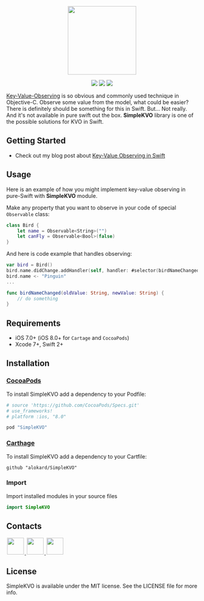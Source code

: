 <p align="center"><img src="https://cloud.githubusercontent.com/assets/789622/14542258/bc0330bc-0296-11e6-9631-67e65cf342c6.png" height="180"/>

<p align="center">
<a href="https://cocoapods.org"><img src="https://img.shields.io/cocoapods/v/SimpleKVO.svg"></a>
<a href="https://github.com/Carthage/Carthage"><img src="https://img.shields.io/badge/Carthage-compatible-4BC51D.svg?style=flat"></a>
<a href="http://cocoadocs.org/docsets/SimpleKVO"><img src="https://img.shields.io/cocoapods/p/SimpleKVO.svg?style=flat)"></a>
</p>

[Key-Value-Observing](https://developer.apple.com/library/ios/documentation/General/Conceptual/DevPedia-CocoaCore/KVO.html) is so obvious and commonly used technique in Objective-C. Observe some value from the model, what could be easier? There is definitely should be something for this in Swift. But... Not really. And it's not available in pure swift out the box. **SimpleKVO** library is one of the possible solutions for KVO in Swift.

## Getting Started

- Check out my blog post about [Key-Value Observing in Swift](http://tulusha.com/kvo-in-swift)

## Usage

Here is an example of how you might implement key-value observing in pure-Swift with **SimpleKVO** module.

Make any property that you want to observe in your code of special `Observable` class:

```swift
class Bird {
    let name = Observable<String>("")
    let canFly = Observable<Bool>(false)
}
```

And here is code example that handles observing:

```swift
var bird = Bird()
bird.name.didChange.addHandler(self, handler: #selector(birdNameChanged))
bird.name <- "Pinguin"
...

func birdNameChanged(oldValue: String, newValue: String) {
    // do something
}
```

## Requirements

- iOS 7.0+ (iOS 8.0+ for `Cartage` and `CocoaPods`)
- Xcode 7+, Swift 2+

## Installation<a name="installation"></a>

### [CocoaPods](http://cocoapods.org)

To install SimpleKVO add a dependency to your Podfile:

```ruby
# source 'https://github.com/CocoaPods/Specs.git'
# use_frameworks!
# platform :ios, "8.0"

pod "SimpleKVO"
```

### [Carthage](https://github.com/Carthage/Carthage)

To install SimpleKVO add a dependency to your Cartfile:

```
github "alokard/SimpleKVO"
```

### Import

Import installed modules in your source files

```swift
import SimpleKVO
```

## Contacts

<a href="https://github.com/alokard">
<img src="https://cloud.githubusercontent.com/assets/1567433/6521218/9c7e2502-c378-11e4-9431-c7255cf39577.png" height="44" hspace="2"/>
</a>
<a href="https://twitter.com/alokard">
<img src="https://cloud.githubusercontent.com/assets/1567433/6521243/fb085da4-c378-11e4-973e-1eeeac4b5ba5.png" height="44" hspace="2"/>
</a>
<a href="https://ua.linkedin.com/in/eugenetulusha">
<img src="https://cloud.githubusercontent.com/assets/1567433/6521256/20247bc2-c379-11e4-8e9e-417123debb8c.png" height="44" hspace="2"/>
</a>

## License

SimpleKVO is available under the MIT license. See the LICENSE file for more info.



